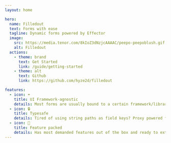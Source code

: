 ```yaml
---
layout: home

hero:
  name: Filledout
  text: Forms with ease
  tagline: Dynamic forms powered by Effector
  image:
    src: https://media.tenor.com/8kIoZ3dNzjcAAAAC/peepo-peepoblush.gif
    alt: Filledout
  actions:
    - theme: brand
      text: Get Started
      link: /guide/getting-started
    - theme: alt
      text: Github
      link: https://github.com/hyze2d/filledout

features:
  - icon: ☂️
    title: UI Framework-agnostic
    details: Most forms are usually bound to a certain framework/library and do not exist outside of ui framework's context. Filledout is standalone library with a separate ui bindings.
  - icon: 🔒
    title: Typesafe
    details: Tired of using string paths as field keys? Proxy powered fully typed fields refrence solves the problem.
  - icon: 💨
    title: Feature packed
    details: Has most demanded features out of the box and ready to extend if there's missing ones.
---
```



<script setup>
import {
  VPTeamPage,
  VPTeamPageTitle,
  VPTeamMembers,
  VPTeamPageSection
} from 'vitepress/theme'

const members = [
  {
    avatar: '/hyze2d-photo.jpg',
    name: 'Anton Skorochkin',
    links: [
      { icon: 'github', link: 'https://github.com/hyze2d' },
      
      { icon: 'twitter', link: 'https://twitter.com/hyze2dev' }
    ]
  }
]
</script>

<VPTeamPage>
  <VPTeamPageTitle>
    <template #title>
      Team
    </template>
  </VPTeamPageTitle>
  <VPTeamMembers :members="members" />
</VPTeamPage>